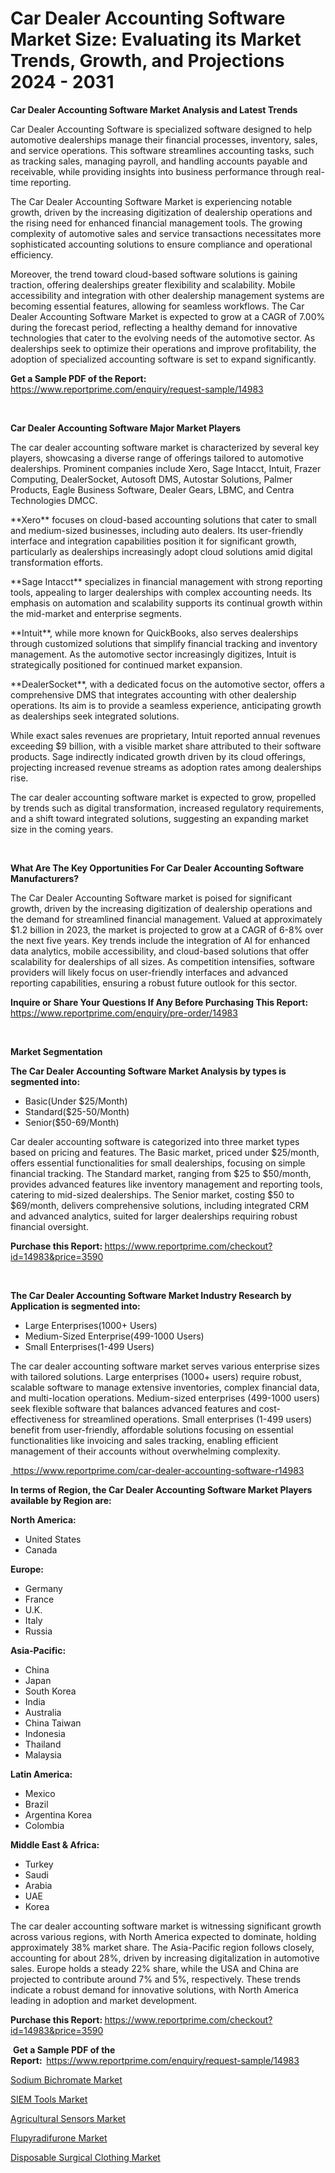 <p><h1>Car Dealer Accounting Software Market Size: Evaluating its Market Trends, Growth, and Projections 2024 - 2031</h1></p><p><strong>Car Dealer Accounting Software Market Analysis and Latest Trends</strong></p>
<p><p>Car Dealer Accounting Software is specialized software designed to help automotive dealerships manage their financial processes, inventory, sales, and service operations. This software streamlines accounting tasks, such as tracking sales, managing payroll, and handling accounts payable and receivable, while providing insights into business performance through real-time reporting.</p><p>The Car Dealer Accounting Software Market is experiencing notable growth, driven by the increasing digitization of dealership operations and the rising need for enhanced financial management tools. The growing complexity of automotive sales and service transactions necessitates more sophisticated accounting solutions to ensure compliance and operational efficiency. </p><p>Moreover, the trend toward cloud-based software solutions is gaining traction, offering dealerships greater flexibility and scalability. Mobile accessibility and integration with other dealership management systems are becoming essential features, allowing for seamless workflows. The Car Dealer Accounting Software Market is expected to grow at a CAGR of 7.00% during the forecast period, reflecting a healthy demand for innovative technologies that cater to the evolving needs of the automotive sector. As dealerships seek to optimize their operations and improve profitability, the adoption of specialized accounting software is set to expand significantly.</p></p>
<p><strong>Get a Sample PDF of the Report:&nbsp;</strong> <a href="https://www.reportprime.com/enquiry/request-sample/14983?utm_campaign=1789&utm_medium=2&utm_source=Github&utm_content=ia&utm_term=29112024&utm_id=car-dealer-accounting-software">https://www.reportprime.com/enquiry/request-sample/14983</a></p>
<p>&nbsp;</p>
<p><strong>Car Dealer Accounting Software Major Market Players</strong></p>
<p><p>The car dealer accounting software market is characterized by several key players, showcasing a diverse range of offerings tailored to automotive dealerships. Prominent companies include Xero, Sage Intacct, Intuit, Frazer Computing, DealerSocket, Autosoft DMS, Autostar Solutions, Palmer Products, Eagle Business Software, Dealer Gears, LBMC, and Centra Technologies DMCC.</p><p>**Xero** focuses on cloud-based accounting solutions that cater to small and medium-sized businesses, including auto dealers. Its user-friendly interface and integration capabilities position it for significant growth, particularly as dealerships increasingly adopt cloud solutions amid digital transformation efforts.</p><p>**Sage Intacct** specializes in financial management with strong reporting tools, appealing to larger dealerships with complex accounting needs. Its emphasis on automation and scalability supports its continual growth within the mid-market and enterprise segments.</p><p>**Intuit**, while more known for QuickBooks, also serves dealerships through customized solutions that simplify financial tracking and inventory management. As the automotive sector increasingly digitizes, Intuit is strategically positioned for continued market expansion.</p><p>**DealerSocket**, with a dedicated focus on the automotive sector, offers a comprehensive DMS that integrates accounting with other dealership operations. Its aim is to provide a seamless experience, anticipating growth as dealerships seek integrated solutions.</p><p>While exact sales revenues are proprietary, Intuit reported annual revenues exceeding $9 billion, with a visible market share attributed to their software products. Sage indirectly indicated growth driven by its cloud offerings, projecting increased revenue streams as adoption rates among dealerships rise.</p><p>The car dealer accounting software market is expected to grow, propelled by trends such as digital transformation, increased regulatory requirements, and a shift toward integrated solutions, suggesting an expanding market size in the coming years.</p></p>
<p>&nbsp;</p>
<p><strong>What Are The Key Opportunities For Car Dealer Accounting Software Manufacturers?</strong></p>
<p><p>The Car Dealer Accounting Software market is poised for significant growth, driven by the increasing digitization of dealership operations and the demand for streamlined financial management. Valued at approximately $1.2 billion in 2023, the market is projected to grow at a CAGR of 6-8% over the next five years. Key trends include the integration of AI for enhanced data analytics, mobile accessibility, and cloud-based solutions that offer scalability for dealerships of all sizes. As competition intensifies, software providers will likely focus on user-friendly interfaces and advanced reporting capabilities, ensuring a robust future outlook for this sector.</p></p>
<p><strong>Inquire or Share Your Questions If Any Before Purchasing This Report:</strong> <a href="https://www.reportprime.com/enquiry/pre-order/14983?utm_campaign=1789&utm_medium=2&utm_source=Github&utm_content=ia&utm_term=29112024&utm_id=car-dealer-accounting-software">https://www.reportprime.com/enquiry/pre-order/14983</a></p>
<p>&nbsp;</p>
<p><strong>Market Segmentation</strong></p>
<p><strong>The Car Dealer Accounting Software Market Analysis by types is segmented into:</strong></p>
<p><ul><li>Basic(Under $25/Month)</li><li>Standard($25-50/Month)</li><li>Senior($50-69/Month)</li></ul></p>
<p><p>Car dealer accounting software is categorized into three market types based on pricing and features. The Basic market, priced under $25/month, offers essential functionalities for small dealerships, focusing on simple financial tracking. The Standard market, ranging from $25 to $50/month, provides advanced features like inventory management and reporting tools, catering to mid-sized dealerships. The Senior market, costing $50 to $69/month, delivers comprehensive solutions, including integrated CRM and advanced analytics, suited for larger dealerships requiring robust financial oversight.</p></p>
<p><strong>Purchase this Report:&nbsp;</strong><a href="https://www.reportprime.com/checkout?id=14983&price=3590&utm_campaign=1789&utm_medium=2&utm_source=Github&utm_content=ia&utm_term=29112024&utm_id=car-dealer-accounting-software">https://www.reportprime.com/checkout?id=14983&price=3590</a></p>
<p>&nbsp;</p>
<p><strong>The Car Dealer Accounting Software Market Industry Research by Application is segmented into:</strong></p>
<p><ul><li>Large Enterprises(1000+ Users)</li><li>Medium-Sized Enterprise(499-1000 Users)</li><li>Small Enterprises(1-499 Users)</li></ul></p>
<p><p>The car dealer accounting software market serves various enterprise sizes with tailored solutions. Large enterprises (1000+ users) require robust, scalable software to manage extensive inventories, complex financial data, and multi-location operations. Medium-sized enterprises (499-1000 users) seek flexible software that balances advanced features and cost-effectiveness for streamlined operations. Small enterprises (1-499 users) benefit from user-friendly, affordable solutions focusing on essential functionalities like invoicing and sales tracking, enabling efficient management of their accounts without overwhelming complexity.</p></p>
<p><a href="https://www.reportprime.com/car-dealer-accounting-software-r14983?utm_campaign=1789&utm_medium=2&utm_source=Github&utm_content=ia&utm_term=29112024&utm_id=car-dealer-accounting-software">&nbsp;https://www.reportprime.com/car-dealer-accounting-software-r14983</a></p>
<p><strong>In terms of Region, the Car Dealer Accounting Software Market Players available by Region are:</strong></p>
<p>
    <p> <strong> North America: </strong>
        <ul>
            <li>United States</li>
            <li>Canada</li>
        </ul>
        </p> 
    <p> <strong> Europe: </strong>
        <ul>
            <li>Germany</li>
            <li>France</li>
            <li>U.K.</li>
            <li>Italy</li>
            <li>Russia</li>
        </ul>
        </p> 
    <p> <strong> Asia-Pacific: </strong>
        <ul>
            <li>China</li>
            <li>Japan</li>
            <li>South Korea</li>
            <li>India</li>
            <li>Australia</li>
            <li>China Taiwan</li>
            <li>Indonesia</li>
            <li>Thailand</li>
            <li>Malaysia</li>
        </ul>
        </p> 
    <p> <strong> Latin America: </strong>
        <ul>
            <li>Mexico</li>
            <li>Brazil</li>
            <li>Argentina Korea</li>
            <li>Colombia</li>
        </ul>
        </p> 
    <p> <strong> Middle East & Africa: </strong>
        <ul>
            <li>Turkey</li>
            <li>Saudi</li>
            <li>Arabia</li>
            <li>UAE</li>
            <li>Korea</li>
        </ul>
    </p>
    </p>
<p><p>The car dealer accounting software market is witnessing significant growth across various regions, with North America expected to dominate, holding approximately 38% market share. The Asia-Pacific region follows closely, accounting for about 28%, driven by increasing digitalization in automotive sales. Europe holds a steady 22% share, while the USA and China are projected to contribute around 7% and 5%, respectively. These trends indicate a robust demand for innovative solutions, with North America leading in adoption and market development.</p></p>
<p><strong>Purchase this Report: </strong><a href="https://www.reportprime.com/checkout?id=14983&price=3590&utm_campaign=1789&utm_medium=2&utm_source=Github&utm_content=ia&utm_term=29112024&utm_id=car-dealer-accounting-software">https://www.reportprime.com/checkout?id=14983&price=3590</a></p>
<p>&nbsp;<strong>Get a Sample PDF of the Report:&nbsp;&nbsp;</strong><a href="https://www.reportprime.com/enquiry/request-sample/14983?utm_campaign=1789&utm_medium=2&utm_source=Github&utm_content=ia&utm_term=29112024&utm_id=car-dealer-accounting-software">https://www.reportprime.com/enquiry/request-sample/14983</a></p>
<p><strong></strong></p>
<p><p><a href="https://issuu.com/reportprime-2/docs/sodium-bichromate-market-size-2030.pptx?utm_campaign=1789&utm_medium=2&utm_source=Github&utm_content=ia&utm_term=29112024&utm_id=car-dealer-accounting-software">Sodium Bichromate Market</a></p><p><a href="https://github.com/marlanamarvn/Market-Research-Report-List-1/blob/main/siem-tools-market.md?utm_campaign=1789&utm_medium=2&utm_source=Github&utm_content=ia&utm_term=29112024&utm_id=car-dealer-accounting-software">SIEM Tools Market</a></p><p><a href="https://www.linkedin.com/pulse/market-insights-global-agricultural-sensors-forecast-innovation-c4zyc?utm_campaign=1789&utm_medium=2&utm_source=Github&utm_content=ia&utm_term=29112024&utm_id=car-dealer-accounting-software">Agricultural Sensors Market</a></p><p><a href="https://www.linkedin.com/pulse/consumer-behavior-shifts-flupyradifurone-market-demand-qflre?utm_campaign=1789&utm_medium=2&utm_source=Github&utm_content=ia&utm_term=29112024&utm_id=car-dealer-accounting-software">Flupyradifurone Market</a></p><p><a href="https://issuu.com/reportprime-2/docs/disposable-surgical-clothing-market-size-2030.pptx?utm_campaign=1789&utm_medium=2&utm_source=Github&utm_content=ia&utm_term=29112024&utm_id=car-dealer-accounting-software">Disposable Surgical Clothing Market</a></p></p>